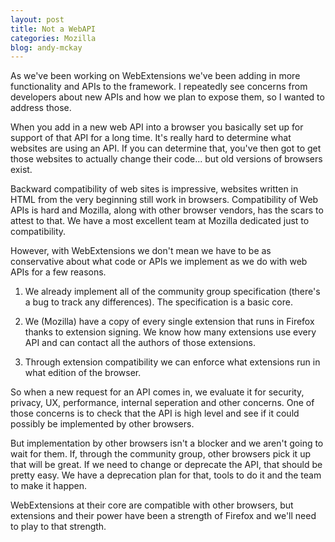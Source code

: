 ```yaml
---
layout: post
title: Not a WebAPI
categories: Mozilla
blog: andy-mckay
---
```


As we've been working on WebExtensions we've been adding in more functionality and APIs to the framework. I repeatedly see concerns from developers about new APIs and how we plan to expose them, so I wanted to address those.

When you add in a new web API into a browser you basically set up for support of that API for a long time. It's really hard to determine what websites are using an API. If you can determine that, you've then got to get those websites to actually change their code... but old versions of browsers exist.

Backward compatibility of web sites is impressive, websites written in HTML from the very beginning still work in browsers. Compatibility of Web APIs is hard and Mozilla, along with other browser vendors, has the scars to attest to that. We have a most excellent team at Mozilla dedicated just to compatibility.

However, with WebExtensions we don't mean we have to be as conservative about what code or APIs we implement as we do with web APIs for a few reasons.

1. We already implement all of the community group specification (there's a bug to track any differences). The specification is a basic core.

2. We (Mozilla) have a copy of every single extension that runs in Firefox thanks to extension signing. We know how many extensions use every API and can contact all the authors of those extensions.

3. Through extension compatibility we can enforce what extensions run in what edition of the browser.

So when a new request for an API comes in, we evaluate it for security, privacy, UX, performance, internal seperation and other concerns. One of those concerns is to check that the API is high level and see if it could possibly be implemented by other browsers.

But implementation by other browsers isn't a blocker and we aren't going to wait for them. If, through the community group, other browsers pick it up that will be great. If we need to change or deprecate the API, that should be pretty easy. We have a deprecation plan for that, tools to do it and the team to make it happen.

WebExtensions at their core are compatible with other browsers, but extensions and their power have been a strength of Firefox and we'll need to play to that strength.
